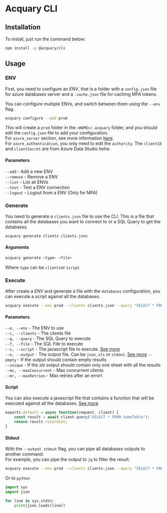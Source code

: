 # Acquary CLI

## Installation

To install, just run the command below:

```bash
npm install -g @acquary/cli
```

## Usage

### ENV

First, you need to configure an _ENV_, that is a folder with a `config.json` file for azure databases server and
a `.cache.json` file for caching MFA tokens.

You can configure multiple ENVs, and switch between them using the `--env` flag.

```bash
acquary configure --add prod
```

This will create a `prod` folder in the `<HOME>/.acquary` folder, and you should edit the `config.json` file to add your configuration.\
For `azure_server` section, see more information [here](https://tediousjs.github.io/tedious/api-connection.html).\
For `azure_authentication`, you only need to edit the `authority`. The `clientId` and `clientSecret` are from Azure Data Studio hehe.

#### Parameters

`--add` - Add a new ENV\
`--remove` - Remove a ENV\
`--list` - List all ENVs\
`--test` - Test a ENV connection\
`--logout` - Logout from a ENV (Only for MFA)

### Generate

You need to generate a `clients.json` file to use the CLI. This is a file that contains all the
databases you want to connect to or a SQL Query to get the databases.

```bash
acquary generate clients clients.json
```

#### Arguments
```bash
acquary generate <type> <file>
```
Where `type` can be `clients`or `script`

### Execute

After create a _ENV_ and generate a file with the `databases` configuration, you can execute a script against all the databases.

```bash
acquary execute --env prod --clients clients.json --query "SELECT * FROM SomeTable"
```

#### Parameters
`--e, --env` - The ENV to use\
`--c, --clients` - The clients file\
`--q, --query` - The SQL Query to execute\
`--f, --file` - The SQL File to execute\
`--s, --script` - The javascript file to execute. [See more](#Script)\
`--o, --output` - The output file. Can be `json`, `xls` or `stdout`. [See more](#Stdout)
`--empty` - If the output should contain empty results\
`--unique` - If the _xls_ output should contain only one sheet with all the results\
`--mc, --maxConcurrent` - Max concurrent clients\
`--mr, --maxRetries` - Max retries after an error\

#### Script

You can also execute a javascript file that contains a function that will be executed against all the databases. [See more](https://github.com/tediousjs/node-mssql#request)

```javascript
exports.default = async function(request, client) {
    const result = await client.query("SELECT * FROM SomeTable");
    return result.recordset;
}
```

#### Stdout

With the `--output stdout` flag, you can pipe all databases outputs to another command.\
For example, you can pipe the output to `jq` to filter the result.

```bash
acquary execute --env prod --clients clients.json --query "SELECT * FROM SomeTable" --output stdout | jq '.[] | select(.SomeColumn == "SomeValue")'
```

Or to `python`

```python
import sys
import json

for line in sys.stdin:
    print(json.loads(line))
```
